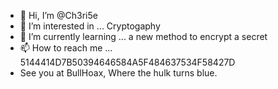 - 👋 Hi, I’m @Ch3ri5e
- 👀 I’m interested in ... Cryptogaphy
- 🌱 I’m currently learning ... a new method to encrypt a secret
- 📫 How to reach me ... 5144414D7B50394646584A5F484637534F58427D
- See you at BullHoax, Where the hulk turns blue.


<!---
Ch3ri5e/Ch3ri5e is a ✨ special ✨ repository because its `README.md` (this file) appears on your GitHub profile.
You can click the Preview link to take a look at your changes.
--->
